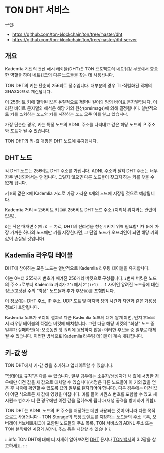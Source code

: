 # TON DHT 서비스

구현:

- https://github.com/ton-blockchain/ton/tree/master/dht
- https://github.com/ton-blockchain/ton/tree/master/dht-server

## 개요

Kademlia 기반의 분산 해시 테이블(DHT)은 TON 프로젝트의 네트워킹 부분에서 중요한 역할을 하며 네트워크의 다른 노드들을 찾는 데 사용됩니다.

TON DHT의 키는 단순히 256비트 정수입니다. 대부분의 경우 TL-직렬화된 객체의 SHA256으로 계산됩니다.

이 256비트 키에 할당된 값은 본질적으로 제한된 길이의 임의 바이트 문자열입니다. 이러한 바이트 문자열의 해석은 해당 키의 원상(preimage)에 의해 결정됩니다. 일반적으로 키를 조회하는 노드와 키를 저장하는 노드 모두 이를 알고 있습니다.

가장 단순한 경우, 키는 특정 노드의 ADNL 주소를 나타내고 값은 해당 노드의 IP 주소와 포트가 될 수 있습니다.

TON DHT의 키-값 매핑은 DHT 노드에 유지됩니다.

## DHT 노드

각 DHT 노드는 256비트 DHT 주소를 가집니다. ADNL 주소와 달리 DHT 주소는 너무 자주 변경되어서는 안 됩니다. 그렇지 않으면 다른 노드들이 찾고자 하는 키를 찾을 수 없게 됩니다.

키 `K`의 값은 `K`에 Kademlia 거리로 가장 가까운 `S`개의 노드에 저장될 것으로 예상됩니다.

Kademlia 거리 = 256비트 키 `XOR` 256비트 DHT 노드 주소 (지리적 위치와는 관련이 없음).

`S`는 작은 매개변수(예: `S = 7`)로, DHT의 신뢰성을 향상시키기 위해 필요합니다 (`K`에 가장 가까운 하나의 노드에만 키를 저장한다면, 그 단일 노드가 오프라인이 되면 해당 키의 값이 손실될 것입니다).

## Kademlia 라우팅 테이블

DHT에 참여하는 모든 노드는 일반적으로 Kademlia 라우팅 테이블을 유지합니다.

이는 0부터 255까지 번호가 매겨진 256개의 버킷으로 구성됩니다. `i`번째 버킷은 노드의 주소 `a`로부터 Kademlia 거리가 `2^i`에서 `2^(i+1) − 1` 사이인 알려진 노드들에 대한 정보(고정된 수의 "최상" 노드들과 추가 후보들)를 포함합니다.

이 정보에는 DHT 주소, IP 주소, UDP 포트 및 마지막 핑의 시간과 지연과 같은 가용성 정보가 포함됩니다.

Kademlia 노드가 쿼리의 결과로 다른 Kademlia 노드에 대해 알게 되면, 먼저 후보로서 라우팅 테이블의 적절한 버킷에 배치합니다. 그런 다음 해당 버킷의 "최상" 노드 중 일부가 실패하면(예: 오랫동안 핑 쿼리에 응답하지 않음) 이러한 후보들 중 일부로 대체될 수 있습니다. 이러한 방식으로 Kademlia 라우팅 테이블이 계속 채워집니다.

## 키-값 쌍

TON DHT에서 키-값 쌍을 추가하고 업데이트할 수 있습니다.

"업데이트 규칙"은 다를 수 있습니다. 일부 경우에는 소유자/생성자가 새 값에 서명한 경우에만 이전 값을 새 값으로 대체할 수 있습니다(서명은 다른 노드들이 이 키의 값을 얻은 후 나중에 확인할 수 있도록 값의 일부로 유지되어야 합니다). 다른 경우에는 이전 값이 어떤 식으로든 새 값에 영향을 미칩니다. 예를 들어 시퀀스 번호를 포함할 수 있고 새 시퀀스 번호가 더 큰 경우에만 이전 값을 덮어쓰게 됩니다(재생 공격을 방지하기 위함).

TON DHT는 ADNL 노드의 IP 주소를 저장하는 데만 사용되는 것이 아니라 다른 목적으로도 사용됩니다 - TON Storage의 특정 토렌트를 저장하는 노드들의 주소 목록, 오버레이 서브네트워크에 포함된 노드들의 주소 목록, TON 서비스의 ADNL 주소 또는 TON 블록체인 계정의 ADNL 주소 등을 저장할 수 있습니다.

:::info
TON DHT에 대해 더 자세히 알아보려면 [DHT](/v3/documentation/network/protocols/dht/dht-deep-dive) 문서나 [TON 백서](https://docs.ton.org/ton.pdf)의 3.2장을 참고하세요.
:::